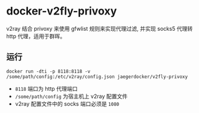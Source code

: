 # docker-v2fly-privoxy

v2ray 结合 privoxy 来使用 gfwlist 规则来实现代理过滤, 并实现 socks5 代理转 http 代理，适用于群晖。

## 运行
```shell
docker run -dti -p 8118:8118 -v /some/path/config:/etc/v2ray/config.json jaegerdocker/v2fly-privoxy
```
- `8118` 端口为 http 代理端口
- `/some/path/config` 为宿主机上 v2ray 配置文件
- v2ray 配置文件中的 socks 端口必须是 `1080`
